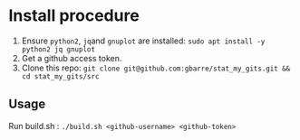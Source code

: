 # Install procedure

1. Ensure `python2`, `jq`and `gnuplot` are installed: `sudo apt install -y python2 jq gnuplot`
2. Get a github access token.
3. Clone this repo: `git clone git@github.com:gbarre/stat_my_gits.git && cd stat_my_gits/src`

## Usage

Run build.sh : `./build.sh <github-username> <github-token>`
